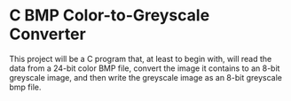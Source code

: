 # C BMP Color-to-Greyscale Converter

This project will be a C program that, at least to begin with,
will read the data from a 24-bit color BMP file, convert
the image it contains to an 8-bit greyscale image, and then
write the greyscale image as an 8-bit greyscale bmp file.
